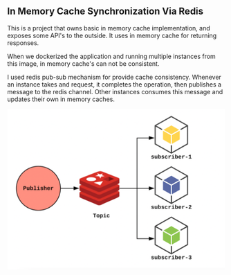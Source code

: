 ## In Memory Cache Synchronization Via Redis
This is a project that owns basic in memory cache implementation, and exposes some API's to the outside. It uses in memory cache for returning responses. 

When we dockerized the application and running multiple instances from this image, in memory cache's can not be consistent.

I used redis pub-sub mechanism for provide cache consistency. Whenever an instance takes and request, it completes the operation, then publishes a message to the redis channel. Other instances consumes this message and updates their own in memory caches. 

![Redis Pub Sub](resources/redis.png "Title")